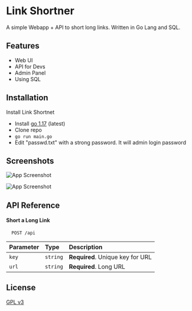 # Link Shortner

A simple Webapp + API to short long links. Written in Go Lang and SQL.

## Features

- Web UI
- API for Devs
- Admin Panel
- Using SQL

## Installation

Install Link Shortnet

- Install [go 1.17](https://go.dev/doc/install) (latest)
- Clone repo
- `go run main.go`
- Edit "passwd.txt" with a strong password. It will admin login password

## Screenshots

![App Screenshot](https://telegra.ph/file/059c3e361f1c8fa0bc9fd.png)

![App Screenshot](https://telegra.ph/file/38aed6b5a23ce07fc97a0.png)


## API Reference

#### Short a Long Link

```http
  POST /api
```

| Parameter | Type     | Description                      |
| :-------- | :------- | :------------------------------- |
|   `key`   | `string` | **Required**. Unique key for URL |
|   `url`   | `string` | **Required**. Long URL           |

## License

[GPL v3](https://www.gnu.org/licenses/gpl-3.0.en.html)
